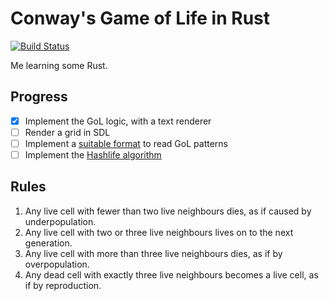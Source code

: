 # Conway's Game of Life in Rust

[![Build Status](https://travis-ci.org/benjamintanweihao/conway-gol.svg?branch=master)](https://travis-ci.org/benjamintanweihao/conway-gol)

Me learning some Rust. 

## Progress

- [X] Implement the GoL logic, with a text renderer
- [ ] Render a grid in SDL
- [ ] Implement a [suitable format](http://golly.sourceforge.net/Help/formats.html) to read GoL patterns
- [ ] Implement the [Hashlife algorithm](https://en.wikipedia.org/wiki/Hashlife)

## Rules

1. Any live cell with fewer than two live neighbours dies, as if caused by underpopulation.
1. Any live cell with two or three live neighbours lives on to the next generation.
1. Any live cell with more than three live neighbours dies, as if by overpopulation.
1. Any dead cell with exactly three live neighbours becomes a live cell, as if by reproduction.

